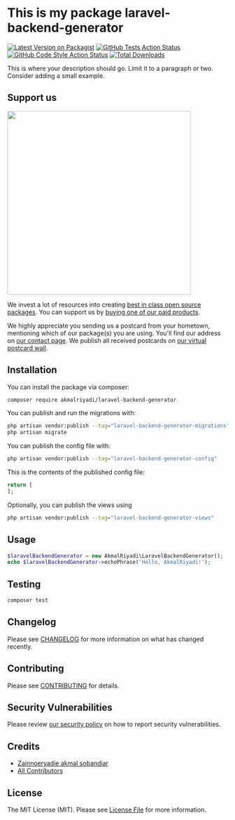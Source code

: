 # This is my package laravel-backend-generator

[![Latest Version on Packagist](https://img.shields.io/packagist/v/akmalriyadi/laravel-backend-generator.svg?style=flat-square)](https://packagist.org/packages/akmalriyadi/laravel-backend-generator)
[![GitHub Tests Action Status](https://img.shields.io/github/actions/workflow/status/akmalriyadi/laravel-backend-generator/run-tests.yml?branch=main&label=tests&style=flat-square)](https://github.com/akmalriyadi/laravel-backend-generator/actions?query=workflow%3Arun-tests+branch%3Amain)
[![GitHub Code Style Action Status](https://img.shields.io/github/actions/workflow/status/akmalriyadi/laravel-backend-generator/fix-php-code-style-issues.yml?branch=main&label=code%20style&style=flat-square)](https://github.com/akmalriyadi/laravel-backend-generator/actions?query=workflow%3A"Fix+PHP+code+style+issues"+branch%3Amain)
[![Total Downloads](https://img.shields.io/packagist/dt/akmalriyadi/laravel-backend-generator.svg?style=flat-square)](https://packagist.org/packages/akmalriyadi/laravel-backend-generator)

This is where your description should go. Limit it to a paragraph or two. Consider adding a small example.

## Support us

[<img src="https://github-ads.s3.eu-central-1.amazonaws.com/laravel-backend-generator.jpg?t=1" width="419px" />](https://spatie.be/github-ad-click/laravel-backend-generator)

We invest a lot of resources into creating [best in class open source packages](https://spatie.be/open-source). You can support us by [buying one of our paid products](https://spatie.be/open-source/support-us).

We highly appreciate you sending us a postcard from your hometown, mentioning which of our package(s) you are using. You'll find our address on [our contact page](https://spatie.be/about-us). We publish all received postcards on [our virtual postcard wall](https://spatie.be/open-source/postcards).

## Installation

You can install the package via composer:

```bash
composer require akmalriyadi/laravel-backend-generator
```

You can publish and run the migrations with:

```bash
php artisan vendor:publish --tag="laravel-backend-generator-migrations"
php artisan migrate
```

You can publish the config file with:

```bash
php artisan vendor:publish --tag="laravel-backend-generator-config"
```

This is the contents of the published config file:

```php
return [
];
```

Optionally, you can publish the views using

```bash
php artisan vendor:publish --tag="laravel-backend-generator-views"
```

## Usage

```php
$laravelBackendGenerator = new AkmalRiyadi\LaravelBackendGenerator();
echo $laravelBackendGenerator->echoPhrase('Hello, AkmalRiyadi!');
```

## Testing

```bash
composer test
```

## Changelog

Please see [CHANGELOG](CHANGELOG.md) for more information on what has changed recently.

## Contributing

Please see [CONTRIBUTING](CONTRIBUTING.md) for details.

## Security Vulnerabilities

Please review [our security policy](../../security/policy) on how to report security vulnerabilities.

## Credits

- [Zainnoeryadie akmal sobandiar](https://github.com/akmalriyadi)
- [All Contributors](../../contributors)

## License

The MIT License (MIT). Please see [License File](LICENSE.md) for more information.
